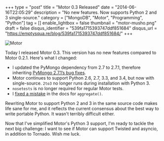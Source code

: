 +++
type = "post"
title = "Motor 0.3 Released"
date = "2014-06-16T22:05:29"
description = "No new features. Now supports Python 2 and 3 single-source."
category = ["MongoDB", "Motor", "Programming", "Python"]
tag = []
enable_lightbox = false
thumbnail = "motor-musho.png"
draft = false
disqus_identifier = "539fa1715393747ddf851684"
disqus_url = "https://emptysqua.re/blog/539fa1715393747ddf851684/"
+++

<p><img style="display:block; margin-left:auto; margin-right:auto;" src="motor-musho.png" alt="Motor" title="motor-musho.png" border="0" /></p>
<p>Today I released Motor 0.3. This version has no new features compared to Motor 0.2.1. Here's what I changed:</p>
<ul>
<li>I updated the PyMongo dependency from 2.7 to 2.7.1, therefore inheriting <a href="https://jira.mongodb.org/browse/PYTHON/fixforversion/13823">PyMongo 2.7.1&rsquo;s bug fixes</a>.</li>
<li>Motor continues to support Python 2.6, 2.7, 3.3, and 3.4, but now with single-source. <code>2to3</code> no longer runs during installation with Python 3.</li>
<li><code>nosetests</code> is no longer required for regular Motor tests.</li>
<li>I <a href="https://jira.mongodb.org/browse/MOTOR-34">fixed a mistake</a> in the docs for <code>aggregate()</code>.</li>
</ul>
<p>Rewriting Motor to support Python 2 and 3 in the same source code makes life sane for me, and it reflects the current consensus about the best way to write portable Python. It wasn't terribly difficult either.</p>
<p>Now that I've simplified Motor's Python 3 support, I'm ready to tackle the next big challenge: I want to see if Motor can support Twisted and asyncio, in addition to Tornado. Wish me luck.</p>
